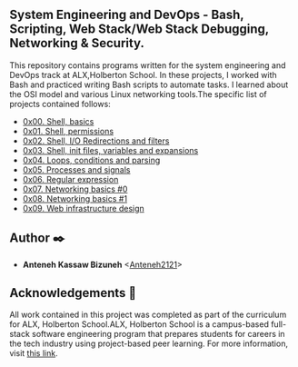 ## System Engineering and DevOps - Bash, Scripting, Web Stack/Web Stack Debugging, Networking & Security.

This repository contains programs written for the system engineering and DevOps
track at ALX,Holberton School. In these projects, I worked with Bash and practiced
writing Bash scripts to automate tasks. I learned about the OSI model and
various Linux networking tools.The specific list of projects
contained follows:

* [0x00. Shell, basics](./0x00-shell_basics)
* [0x01. Shell, permissions](./0x01-shell_permissions)
* [0x02. Shell, I/O Redirections and filters](./0x02-shell_redirections)
* [0x03. Shell, init files, variables and expansions](./0x03-shell_variables_expansions)
* [0x04. Loops, conditions and parsing](./0x04-loops_conditions_and_parsing)
* [0x05. Processes and signals](./0x05-processes_and_signals)
* [0x06. Regular expression](./0x06-regular_expressions)
* [0x07. Networking basics #0](./0x07-networking_basics)
* [0x08. Networking basics #1](./0x08-networking_basics_2)
* [0x09. Web infrastructure design](./0x09-web_infrastructure_design)

## Author :black_nib:

* __Anteneh Kassaw Bizuneh__ <[Anteneh2121](https://github.com/Anteneh2121)>

## Acknowledgements :pray:

All work contained in this project was completed as part of the curriculum for
ALX, Holberton School.ALX,  Holberton School is a campus-based full-stack software
engineering program that prepares students for careers in the tech industry
using project-based peer learning.  For more information, visit
[this link](https://www.holbertonschool.com/).